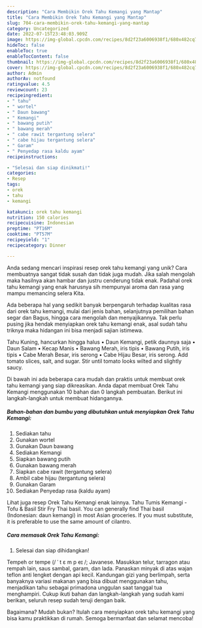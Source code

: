 ```yaml
---
description: "Cara Membikin Orek Tahu Kemangi yang Mantap"
title: "Cara Membikin Orek Tahu Kemangi yang Mantap"
slug: 704-cara-membikin-orek-tahu-kemangi-yang-mantap
category: Uncategorized
date: 2022-07-15T23:48:03.909Z
image: https://img-global.cpcdn.com/recipes/8d2f23a6006938f1/680x482cq70/orek-tahu-kemangi-foto-resep-utama.jpg
hideToc: false
enableToc: true
enableTocContent: false
thumbnail: https://img-global.cpcdn.com/recipes/8d2f23a6006938f1/680x482cq70/orek-tahu-kemangi-foto-resep-utama.jpg
cover: https://img-global.cpcdn.com/recipes/8d2f23a6006938f1/680x482cq70/orek-tahu-kemangi-foto-resep-utama.jpg
author: Admin
authorAv: notfound
ratingvalue: 4.5
reviewcount: 23
recipeingredient:
- " tahu"
- " wortel"
- " Daun bawang"
- " Kemangi"
- " bawang putih"
- " bawang merah"
- " cabe rawit tergantung selera"
- " cabe hijau tergantung selera"
- " Garam"
- " Penyedap rasa kaldu ayam"
recipeinstructions:

- "Selesai dan siap dinikmati!"
categories:
- Resep
tags:
- orek
- tahu
- kemangi

katakunci: orek tahu kemangi 
nutrition: 150 calories
recipecuisine: Indonesian
preptime: "PT16M"
cooktime: "PT57M"
recipeyield: "1"
recipecategory: Dinner

---
```





Anda sedang mencari inspirasi resep orek tahu kemangi yang unik? Cara membuatnya sangat tidak susah dan tidak juga mudah. Jika salah mengolah maka hasilnya akan hambar dan justru cenderung tidak enak. Padahal orek tahu kemangi yang enak harusnya sih mempunyai aroma dan rasa yang mampu memancing selera Kita.





Ada beberapa hal yang sedikit banyak berpengaruh terhadap kualitas rasa dari orek tahu kemangi, mulai dari jenis bahan, selanjutnya pemilihan bahan segar dan Bagus, hingga cara mengolah dan menyajikannya. Tak perlu pusing jika hendak menyiapkan orek tahu kemangi enak,      asal sudah tahu triknya maka hidangan ini bisa menjadi sajian istimewa.














Tahu Kuning, hancurkan hingga halus • Daun Kemangi, petik daunnya saja • Daun Salam • Kecap Manis • Bawang Merah, iris tipis • Bawang Putih, iris tipis • Cabe Merah Besar, iris serong • Cabe Hijau Besar, iris serong. Add tomato slices, salt, and sugar. Stir until tomato looks wilted and slightly saucy.






Di bawah ini ada beberapa cara mudah dan praktis untuk membuat orek tahu kemangi yang siap dikreasikan. Anda dapat membuat Orek Tahu Kemangi menggunakan 10 bahan dan 0 langkah pembuatan. Berikut ini langkah-langkah untuk membuat hidangannya.

<!--inarticleads1-->

##### Bahan-bahan dan bumbu yang dibutuhkan untuk menyiapkan Orek Tahu Kemangi:

1. Sediakan  tahu
1. Gunakan  wortel
1. Gunakan  Daun bawang
1. Sediakan  Kemangi
1. Siapkan  bawang putih
1. Gunakan  bawang merah
1. Siapkan  cabe rawit (tergantung selera)
1. Ambil  cabe hijau (tergantung selera)
1. Gunakan  Garam
1. Sediakan  Penyedap rasa (kaldu ayam)


Lihat juga resep Orek Tahu Kemangi enak lainnya. Tahu Tumis Kemangi - Tofu &amp; Basil Stir Fry Thai basil. You can generally find Thai basil (Indonesian: daun kemangi) in most Asian groceries. If you must substitute, it is preferable to use the same amount of cilantro. 

<!--inarticleads2-->

##### Cara memasak Orek Tahu Kemangi:


1. Selesai dan siap dihidangkan!

Tempeh or tempe (/ ˈ t ɛ m p eɪ /; Javanese. Masukkan telur, tarragon atau rempah lain, saus sambal, garam, dan lada. Panaskan minyak di atas wajan teflon anti lengket dengan api kecil. Kandungan gizi yang berlimpah, serta banyaknya variasi makanan yang bisa dibuat menggunakan tahu, menjadikan tahu sebagai primadona unggulan saat tanggal tua menghampiri. Cukup ikuti bahan dan langkah-langkah yang sudah kami berikan, seluruh resep sudah teruji dengan baik. 

Bagaimana? Mudah bukan? Itulah cara menyiapkan orek tahu kemangi yang bisa kamu praktikkan di rumah. Semoga bermanfaat dan selamat mencoba!
